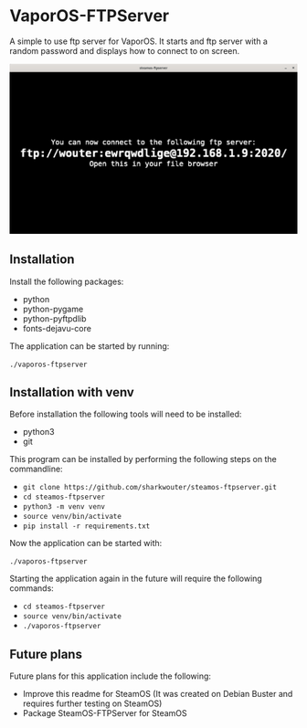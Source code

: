 # VaporOS-FTPServer

A simple to use ftp server for VaporOS. It starts and ftp server with a random password and displays how to connect to on screen.

![](https://github.com/sharkwouter/steamos-ftpserver/raw/master/screenshot.png)

## Installation

Install the following packages:

- python
- python-pygame
- python-pyftpdlib
- fonts-dejavu-core

The application can be started by running: 

``./vaporos-ftpserver``

## Installation with venv

Before installation the following tools will need to be installed:

- python3
- git

This program can be installed by performing the following steps on the commandline:

- ``git clone https://github.com/sharkwouter/steamos-ftpserver.git``
- ``cd steamos-ftpserver``
- ``python3 -m venv venv``
- ``source venv/bin/activate``
- ``pip install -r requirements.txt``

Now the application can be started with:
 
 ``./vaporos-ftpserver``

Starting the application again in the future will require the following commands:

- ``cd steamos-ftpserver``
- ``source venv/bin/activate``
- ``./vaporos-ftpserver``

## Future plans

Future plans for this application include the following:

- Improve this readme for SteamOS (It was created on Debian Buster and requires further testing on SteamOS)
- Package SteamOS-FTPServer for SteamOS
